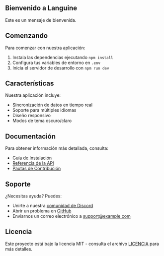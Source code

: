 ## Bienvenido a Languine

Este es un mensaje de bienvenida.

## Comenzando

Para comenzar con nuestra aplicación:

1. Instala las dependencias ejecutando `npm install`
2. Configura tus variables de entorno en `.env`
3. Inicia el servidor de desarrollo con `npm run dev`

## Características

Nuestra aplicación incluye:

- Sincronización de datos en tiempo real
- Soporte para múltiples idiomas
- Diseño responsivo
- Modos de tema oscuro/claro

## Documentación

Para obtener información más detallada, consulta:

- [Guía de Instalación](./installation.md)
- [Referencia de la API](./api-reference.md)
- [Pautas de Contribución](./contributing.md)

## Soporte

¿Necesitas ayuda? Puedes:

- Unirte a nuestra [comunidad de Discord](https://discord.gg/example)
- Abrir un problema en [GitHub](https://github.com/example/repo)
- Enviarnos un correo electrónico a support@example.com

## Licencia

Este proyecto está bajo la licencia MIT - consulta el archivo [LICENCIA](./LICENSE) para más detalles.